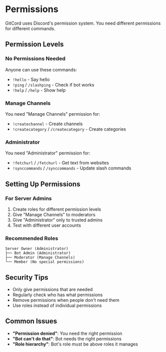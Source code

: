 # Permissions

GitCord uses Discord's permission system. You need different permissions for different commands.

## Permission Levels

### No Permissions Needed
Anyone can use these commands:
- `!hello` - Say hello
- `!ping` / `/slashping` - Check if bot works
- `!help` / `/help` - Show help

### Manage Channels
You need "Manage Channels" permission for:
- `!createchannel` - Create channels
- `!createcategory` / `/createcategory` - Create categories

### Administrator
You need "Administrator" permission for:
- `!fetchurl` / `/fetchurl` - Get text from websites
- `!synccommands` / `/synccommands` - Update slash commands

## Setting Up Permissions

### For Server Admins
1. Create roles for different permission levels
2. Give "Manage Channels" to moderators
3. Give "Administrator" only to trusted admins
4. Test with different user accounts

### Recommended Roles
```
Server Owner (Administrator)
├── Bot Admin (Administrator)
├── Moderator (Manage Channels)
└── Member (No special permissions)
```

## Security Tips

- Only give permissions that are needed
- Regularly check who has what permissions
- Remove permissions when people don't need them
- Use roles instead of individual permissions

## Common Issues

- **"Permission denied"**: You need the right permission
- **"Bot can't do that"**: Bot needs the right permissions
- **"Role hierarchy"**: Bot's role must be above roles it manages
